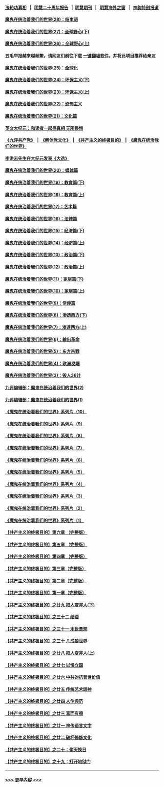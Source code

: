 #### [法轮功真相](https://github.com/gfw-breaker/truth/blob/master/README.md?t=0) &nbsp;&nbsp;|&nbsp;&nbsp; [明慧二十周年报告](https://github.com/gfw-breaker/mh-reports/blob/master/README.md?t=0) &nbsp;&nbsp;|&nbsp;&nbsp;[明慧期刊](https://github.com/gfw-breaker/mh-qikan) &nbsp;&nbsp;|&nbsp;&nbsp; [明慧海外之窗](https://github.com/gfw-breaker/mh-news/blob/master/README.md?t=0) &nbsp;&nbsp;|&nbsp;&nbsp; [神韵特别报道](https://github.com/gfw-breaker/mh-news/blob/master/shenyun.md?t=0)
#### [魔鬼在统治着我们的世界(28)：结束语](../pages/nsc422/n10936246.md?t=07121101) 
#### [魔鬼在统治着我们的世界(27)：全球野心(下)](../pages/nsc422/n10928319.md?t=07121101) 
#### [魔鬼在统治着我们的世界(26)：全球野心(上)](../pages/nsc422/n10900318.md?t=07121101) 
#### 五毛举报越来越频繁，请网友们前往下载 [一键翻墙软件](https://github.com/gfw-breaker/ssr-accounts)，并将此项目推荐给亲友
#### [魔鬼在统治着我们的世界(25)：全球化](../pages/nsc422/n10788205.md?t=07121101) 
#### [魔鬼在统治着我们的世界(24)：环保主义(下)](../pages/nsc422/n10695307.md?t=07121101) 
#### [魔鬼在统治着我们的世界(23)：环保主义(上)](../pages/nsc422/n10688613.md?t=07121101) 
#### [魔鬼在统治着我们的世界(22)：恐怖主义](../pages/nsc422/n10614727.md?t=07121101) 
#### [魔鬼在统治着我们的世界(21)：文化篇](../pages/nsc422/n10597706.md?t=07121101) 
#### [英文大纪元：和读者一起寻真相 无所畏惧](../pages/nsc422/n12542027.md?t=07121101) 
#### [《九评共产党》](https://github.com/begood0513/9ping.md/blob/master/README.md) &nbsp;|&nbsp; [《解体党文化》](../../../../jtdwh.md/blob/master/README.md)  &nbsp;|&nbsp; [《共产主义的终极目的》](../../../../gczydzjmd.md/blob/master/README.md) &nbsp;|&nbsp; [《魔鬼在统治我们的世界》](../../../../mgztzwmdsj.md/blob/master/README.md) 
#### [李洪志先生在大纪元发表《大选》](../pages/nsc422/n12534746.md?t=07121101) 
#### [魔鬼在统治着我们的世界(20)：媒体篇](../pages/nsc422/n10586579.md?t=07121101) 
#### [魔鬼在统治着我们的世界(19)：教育篇(下)](../pages/nsc422/n10564808.md?t=07121101) 
#### [魔鬼在统治着我们的世界(18)：教育篇(上)](../pages/nsc422/n10526970.md?t=07121101) 
#### [魔鬼在统治着我们的世界(17)：艺术篇](../pages/nsc422/n10499093.md?t=07121101) 
#### [魔鬼在统治着我们的世界(16)：法律篇](../pages/nsc422/n10485969.md?t=07121101) 
#### [魔鬼在统治着我们的世界(15)：经济篇(下)](../pages/nsc422/n10469975.md?t=07121101) 
#### [魔鬼在统治着我们的世界(14)：经济篇(上)](../pages/nsc422/n10457370.md?t=07121101) 
#### [魔鬼在统治着我们的世界(13)：政治篇(下)](../pages/nsc422/n10448270.md?t=07121101) 
#### [魔鬼在统治着我们的世界(12)：政治篇(上)](../pages/nsc422/n10444576.md?t=07121101) 
#### [魔鬼在统治着我们的世界(11)：家庭篇(下)](../pages/nsc422/n10440961.md?t=07121101) 
#### [魔鬼在统治着我们的世界(10)：家庭篇(上)](../pages/nsc422/n10435448.md?t=07121101) 
#### [魔鬼在统治着我们的世界(9)：信仰篇](../pages/nsc422/n10432159.md?t=07121101) 
#### [魔鬼在统治着我们的世界(8)：渗透西方(下)](../pages/nsc422/n10429603.md?t=07121101) 
#### [魔鬼在统治着我们的世界(7)：渗透西方(上)](../pages/nsc422/n10426013.md?t=07121101) 
#### [魔鬼在统治着我们的世界(6)：输出革命](../pages/nsc422/n10421536.md?t=07121101) 
#### [魔鬼在统治着我们的世界(5)：东方杀戮](../pages/nsc422/n10417707.md?t=07121101) 
#### [魔鬼在统治着我们的世界(4)：欧洲发端](../pages/nsc422/n10414890.md?t=07121101) 
#### [魔鬼在统治着我们的世界(3)：毁人36计](../pages/nsc422/n10411583.md?t=07121101) 
#### [九评编辑部：魔鬼在统治着我们的世界(2)](../pages/nsc422/n10410036.md?t=07121101) 
#### [九评编辑部：魔鬼在统治着我们的世界(1)](../pages/nsc422/n10406825.md?t=07121101) 
#### [《魔鬼在统治着我们的世界》系列片（10）](../pages/nsc422/n12292670.md?t=07121101) 
#### [《魔鬼在统治着我们的世界》系列片（9）](../pages/nsc422/n12290859.md?t=07121101) 
#### [《魔鬼在统治着我们的世界》系列片（8）](../pages/nsc422/n12287445.md?t=07121101) 
#### [《魔鬼在统治着我们的世界》系列片（7）](../pages/nsc422/n12283425.md?t=07121101) 
#### [《魔鬼在统治着我们的世界》系列片（6）](../pages/nsc422/n12282314.md?t=07121101) 
#### [《魔鬼在统治着我们的世界》系列片（5）](../pages/nsc422/n12281419.md?t=07121101) 
#### [《魔鬼在统治着我们的世界》系列片（4）](../pages/nsc422/n12274024.md?t=07121101) 
#### [《魔鬼在统治着我们的世界》系列片（3）](../pages/nsc422/n12271322.md?t=07121101) 
#### [《魔鬼在统治着我们的世界》系列片（2）](../pages/nsc422/n12269049.md?t=07121101) 
#### [《魔鬼在统治着我们的世界》系列片（1）](../pages/nsc422/n12267575.md?t=07121101) 
#### [【共产主义的终极目的】第六章 （完整版）](../pages/nsc422/n11428913.md?t=07121101) 
#### [【共产主义的终极目的】第五章 （完整版）](../pages/nsc422/n11428912.md?t=07121101) 
#### [【共产主义的终极目的】第四章 （完整版）](../pages/nsc422/n11428907.md?t=07121101) 
#### [【共产主义的终极目的】第三章（完整版）](../pages/nsc422/n11428848.md?t=07121101) 
#### [【共产主义的终极目的】第二章（完整版）](../pages/nsc422/n11428831.md?t=07121101) 
#### [【共产主义的终极目的】第一章（完整版）](../pages/nsc422/n11417651.md?t=07121101) 
#### [【共产主义的终极目的】之廿九 把人变非人(下)](../pages/nsc422/n11344140.md?t=07121101) 
#### [【共产主义的终极目的】之三十二 结语](../pages/nsc422/n11360535.md?t=07121101) 
#### [【共产主义的终极目的】之三十一 末世景观](../pages/nsc422/n11351129.md?t=07121101) 
#### [【共产主义的终极目的】之三十 几成狼世界](../pages/nsc422/n11348280.md?t=07121101) 
#### [【共产主义的终极目的】之廿八 把人变非人(上)](../pages/nsc422/n11340492.md?t=07121101) 
#### [【共产主义的终极目的】之廿七 以恨立国](../pages/nsc422/n11336944.md?t=07121101) 
#### [【共产主义的终极目的】之廿六 中共对抗普世价值](../pages/nsc422/n11324785.md?t=07121101) 
#### [【共产主义的终极目的】之廿五 传统艺术颂神](../pages/nsc422/n11296396.md?t=07121101) 
#### [【共产主义的终极目的】之廿四 人伦典范](../pages/nsc422/n11296397.md?t=07121101) 
#### [【共产主义的终极目的】之廿三 富而有德](../pages/nsc422/n11283598.md?t=07121101) 
#### [【共产主义的终极目的】之廿一 神传语言文字](../pages/nsc422/n11263265.md?t=07121101) 
#### [【共产主义的终极目的】之廿二 破坏修炼文化](../pages/nsc422/n11245728.md?t=07121101) 
#### [【共产主义的终极目的】之二十：偷天换日](../pages/nsc422/n11238846.md?t=07121101) 
#### [【共产主义的终极目的】之十九：打开地狱门](../pages/nsc422/n11206376.md?t=07121101) 

----
#### [ >>> 更早内容 <<< ](../indexes/nsc422-earlier.md)
